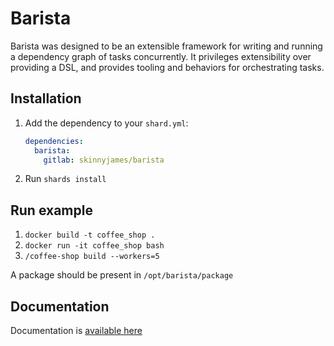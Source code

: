 # Barista

Barista was designed to be an extensible framework for writing and running a dependency graph of tasks concurrently. It privileges extensibility over providing a DSL, and provides tooling and behaviors for orchestrating tasks.

## Installation

1. Add the dependency to your `shard.yml`:

   ```yaml
   dependencies:
     barista:
       gitlab: skinnyjames/barista
   ```

2. Run `shards install`

## Run example

1. `docker build -t coffee_shop .`
1. `docker run -it coffee_shop bash`
1. `/coffee-shop build --workers=5`

A package should be present in `/opt/barista/package`

## Documentation

Documentation is [available here](https://skinnyjames.gitlab.io/barista/)

